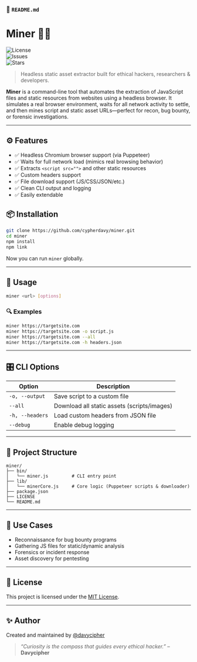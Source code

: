 

### 📄 `README.md`


# Miner 🕵️‍♂️  
![License](https://img.shields.io/github/license/cypherdavy/miner?color=blue)  
![Issues](https://img.shields.io/github/issues/cypherdavy/miner)  
![Stars](https://img.shields.io/github/stars/cypherdavy/miner?style=social)  

> Headless static asset extractor built for ethical hackers, researchers & developers.

**Miner** is a command-line tool that automates the extraction of JavaScript files and static resources from websites using a headless browser. It simulates a real browser environment, waits for all network activity to settle, and then mines script and static asset URLs—perfect for recon, bug bounty, or forensic investigations.

---

## ⚙️ Features

- ✅ Headless Chromium browser support (via Puppeteer)
- ✅ Waits for full network load (mimics real browsing behavior)
- ✅ Extracts `<script src="">` and other static resources
- ✅ Custom headers support
- ✅ File download support (JS/CSS/JSON/etc.)
- ✅ Clean CLI output and logging
- ✅ Easily extendable



## 📦 Installation

```bash
git clone https://github.com/cypherdavy/miner.git
cd miner
npm install
npm link
```

Now you can run `miner` globally.

---

## 🚀 Usage

```bash
miner <url> [options]
```

### 🔍 Examples

```bash
miner https://targetsite.com
miner https://targetsite.com -o script.js
miner https://targetsite.com --all
miner https://targetsite.com -h headers.json
```

---

## 🎛️ CLI Options

| Option             | Description                                 |
|--------------------|---------------------------------------------|
| `-o, --output`     | Save script to a custom file                |
| `--all`            | Download all static assets (scripts/images) |
| `-h, --headers`    | Load custom headers from JSON file          |
| `--debug`          | Enable debug logging                        |

---

## 📁 Project Structure

```
miner/
├── bin/
│   └── miner.js         # CLI entry point
├── lib/
│   └── minerCore.js     # Core logic (Puppeteer scripts & downloader)
├── package.json
├── LICENSE
└── README.md
```

---

## 🧠 Use Cases

- Reconnaissance for bug bounty programs
- Gathering JS files for static/dynamic analysis
- Forensics or incident response
- Asset discovery for pentesting

---

## 📜 License

This project is licensed under the [MIT License](LICENSE).

---

## ✨ Author

Created and maintained by [@davycipher](https://github.com/cypherdavy)  




> _“Curiosity is the compass that guides every ethical hacker.”_ – **Davycipher**


